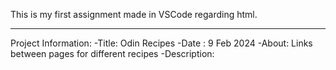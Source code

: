 This is my first assignment made in VSCode regarding html.
_________________________________________________________

Project Information:
-Title: Odin Recipes
-Date : 9 Feb 2024
-About: Links between pages for different recipes
-Description: 
